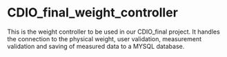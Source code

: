 # CDIO_final_weight_controller
This is the weight controller to be used in our CDIO_final project.
It handles the connection to the physical weight, user validation,
measurement validation and saving of measured data to a MYSQL database.
